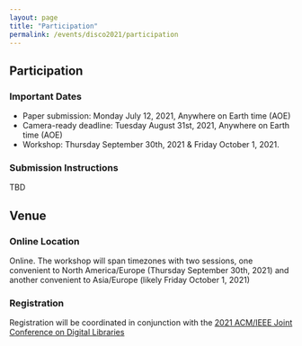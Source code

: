 ```yaml
---
layout: page
title: "Participation"
permalink: /events/disco2021/participation
---
```

## Participation

### Important Dates
- Paper submission: Monday July 12, 2021, Anywhere on Earth time (AOE)
- Camera-ready deadline: Tuesday August 31st, 2021, Anywhere on Earth time (AOE)
- Workshop: Thursday September 30th, 2021 & Friday October 1, 2021.


### Submission Instructions
TBD

## Venue

### Online Location
Online. The workshop will span timezones with two sessions, one convenient to North America/Europe (Thursday September 30th, 2021) and another convenient to Asia/Europe (likely Friday October 1, 2021)

### Registration
Registration will be coordinated in conjunction with the [2021 ACM/IEEE Joint Conference on Digital Libraries](https://2021.jcdl.org)
  
